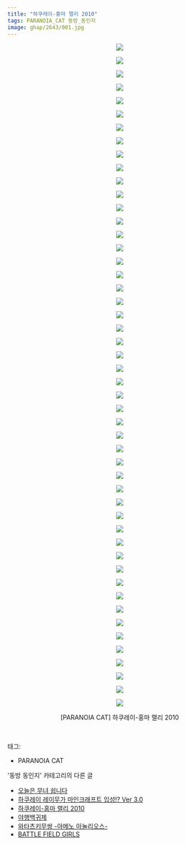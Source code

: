 ```yaml
---
title: "하쿠레이-홍마 랠리 2010"
tags: PARANOIA_CAT 동방_동인지
image: ghap/2643/001.jpg
---
```

<div class="article">
<p style="text-align: center; clear: none; float: none;"><img src="{{ site.nasurl }}/ghap/2643/001.jpg"/></p>
<p style="text-align: center; clear: none; float: none;"><img src="{{ site.nasurl }}/ghap/2643/002.jpg"/></p>
<p style="text-align: center; clear: none; float: none;"><img src="{{ site.nasurl }}/ghap/2643/003.jpg"/></p>
<p style="text-align: center; clear: none; float: none;"><img src="{{ site.nasurl }}/ghap/2643/004.jpg"/></p>
<p style="text-align: center; clear: none; float: none;"><img src="{{ site.nasurl }}/ghap/2643/005.jpg"/></p>
<p style="text-align: center; clear: none; float: none;"><img src="{{ site.nasurl }}/ghap/2643/006.jpg"/></p>
<p style="text-align: center; clear: none; float: none;"><img src="{{ site.nasurl }}/ghap/2643/007.jpg"/></p>
<p style="text-align: center; clear: none; float: none;"><img src="{{ site.nasurl }}/ghap/2643/008.jpg"/></p>
<p style="text-align: center; clear: none; float: none;"><img src="{{ site.nasurl }}/ghap/2643/009.jpg"/></p>
<p style="text-align: center; clear: none; float: none;"><img src="{{ site.nasurl }}/ghap/2643/010.jpg"/></p>
<p style="text-align: center; clear: none; float: none;"><img src="{{ site.nasurl }}/ghap/2643/011.jpg"/></p>
<p style="text-align: center; clear: none; float: none;"><img src="{{ site.nasurl }}/ghap/2643/012.jpg"/></p>
<p style="text-align: center; clear: none; float: none;"><img src="{{ site.nasurl }}/ghap/2643/013.jpg"/></p>
<p style="text-align: center; clear: none; float: none;"><img src="{{ site.nasurl }}/ghap/2643/014.jpg"/></p>
<p style="text-align: center; clear: none; float: none;"><img src="{{ site.nasurl }}/ghap/2643/015.jpg"/></p>
<p style="text-align: center; clear: none; float: none;"><img src="{{ site.nasurl }}/ghap/2643/016.jpg"/></p>
<p style="text-align: center; clear: none; float: none;"><img src="{{ site.nasurl }}/ghap/2643/017.jpg"/></p>
<p style="text-align: center; clear: none; float: none;"><img src="{{ site.nasurl }}/ghap/2643/018.jpg"/></p>
<p style="text-align: center; clear: none; float: none;"><img src="{{ site.nasurl }}/ghap/2643/019.jpg"/></p>
<p style="text-align: center; clear: none; float: none;"><img src="{{ site.nasurl }}/ghap/2643/020.jpg"/></p>
<p style="text-align: center; clear: none; float: none;"><img src="{{ site.nasurl }}/ghap/2643/021.jpg"/></p>
<p style="text-align: center; clear: none; float: none;"><img src="{{ site.nasurl }}/ghap/2643/022.jpg"/></p>
<p style="text-align: center; clear: none; float: none;"><img src="{{ site.nasurl }}/ghap/2643/023.jpg"/></p>
<p style="text-align: center; clear: none; float: none;"><img src="{{ site.nasurl }}/ghap/2643/024.jpg"/></p>
<p style="text-align: center; clear: none; float: none;"><img src="{{ site.nasurl }}/ghap/2643/025.jpg"/></p>
<p style="text-align: center; clear: none; float: none;"><img src="{{ site.nasurl }}/ghap/2643/026.jpg"/></p>
<p style="text-align: center; clear: none; float: none;"><img src="{{ site.nasurl }}/ghap/2643/027.jpg"/></p>
<p style="text-align: center; clear: none; float: none;"><img src="{{ site.nasurl }}/ghap/2643/028.jpg"/></p>
<p style="text-align: center; clear: none; float: none;"><img src="{{ site.nasurl }}/ghap/2643/029.jpg"/></p>
<p style="text-align: center; clear: none; float: none;"><img src="{{ site.nasurl }}/ghap/2643/030.jpg"/></p>
<p style="text-align: center; clear: none; float: none;"><img src="{{ site.nasurl }}/ghap/2643/031.jpg"/></p>
<p style="text-align: center; clear: none; float: none;"><img src="{{ site.nasurl }}/ghap/2643/032.jpg"/></p>
<p style="text-align: center; clear: none; float: none;"><img src="{{ site.nasurl }}/ghap/2643/033.jpg"/></p>
<p style="text-align: center; clear: none; float: none;"><img src="{{ site.nasurl }}/ghap/2643/034.jpg"/></p>
<p style="text-align: center; clear: none; float: none;"><img src="{{ site.nasurl }}/ghap/2643/035.jpg"/></p>
<p style="text-align: center; clear: none; float: none;"><img src="{{ site.nasurl }}/ghap/2643/036.jpg"/></p>
<p style="text-align: center; clear: none; float: none;"><img src="{{ site.nasurl }}/ghap/2643/037.jpg"/></p>
<p style="text-align: center; clear: none; float: none;"><img src="{{ site.nasurl }}/ghap/2643/038.jpg"/></p>
<p style="text-align: center; clear: none; float: none;"><img src="{{ site.nasurl }}/ghap/2643/039.jpg"/></p>
<p style="text-align: center; clear: none; float: none;"><img src="{{ site.nasurl }}/ghap/2643/040.jpg"/></p>
<p style="text-align: center; clear: none; float: none;"><img src="{{ site.nasurl }}/ghap/2643/041.jpg"/></p>
<p style="text-align: center; clear: none; float: none;"><img src="{{ site.nasurl }}/ghap/2643/042.jpg"/></p>
<p style="text-align: center; clear: none; float: none;"><img src="{{ site.nasurl }}/ghap/2643/043.jpg"/></p>
<p style="text-align: center; clear: none; float: none;"><img src="{{ site.nasurl }}/ghap/2643/044.jpg"/></p>
<p style="text-align: center; clear: none; float: none;"><img src="{{ site.nasurl }}/ghap/2643/045.jpg"/></p>
<p style="text-align: center; clear: none; float: none;"><img src="{{ site.nasurl }}/ghap/2643/046.jpg"/></p>
<p style="text-align: center; clear: none; float: none;"><img src="{{ site.nasurl }}/ghap/2643/047.jpg"/></p>
<p style="text-align: center; clear: none; float: none;"><img src="{{ site.nasurl }}/ghap/2643/048.jpg"/></p>
<p style="text-align: center; clear: none; float: none;"><img src="{{ site.nasurl }}/ghap/2643/049.jpg"/></p>
<p style="text-align: center; clear: none; float: none;"><img src="{{ site.nasurl }}/ghap/2643/050.jpg"/></p>
<p style="text-align: center; clear: none; float: none;">[PARANOIA CAT] 하쿠레이-홍마 랠리 2010</p>
<p><br/></p>
</div><div class="tagTrail">
<p>태그: </p>
<ul>
<li>PARANOIA CAT</li>
</ul>
</div><div class="another">
<p>'동방 동인지' 카테고리의 다른 글</p>
<ul>
<li><a href="/2016-10-19-ghap_2646">오늘은 무녀 쉽니다</a></li>
<li><a href="/2016-10-19-ghap_2645">하쿠레이 레이무가 마인크래프트 입성!? Ver 3.0</a></li>
<li><a href="/2016-10-19-ghap_2643">하쿠레이-홍마 랠리 2010</a></li>
<li><a href="/2016-10-19-ghap_2642">야행백귀제</a></li>
<li><a href="/2016-10-19-ghap_2641">와타츠키무쌍 -아메노 아눌리오스-</a></li>
<li><a href="/2016-10-19-ghap_2640">BATTLE FIELD GIRLS</a></li>
</ul>
</div><div class="cb_module cb_fluid">
<div class="cb_wrt cb_profile">
</div><!-- commentList close -->
</div>